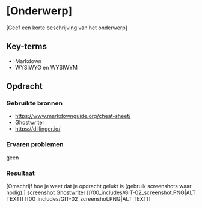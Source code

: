 # [Onderwerp]
[Geef een korte beschrijving van het onderwerp]

## Key-terms
- Markdown
- WYSIWYG en WYSIWYM 

## Opdracht
### Gebruikte bronnen
- https://www.markdownguide.org/cheat-sheet/
- Ghostwriter
- https://dillinger.io/

### Ervaren problemen
geen

### Resultaat

[Omschrijf hoe je weet dat je opdracht gelukt is (gebruik screenshots waar nodig).]
[screenshot Ghostwriter](techgrounds-kaman/00_includes/GIT-02_screenshot.PNG)
[[/00_includes/GIT-02_screenshot.PNG|ALT TEXT]]
[[00_includes/GIT-02_screenshot.PNG|ALT TEXT]]
